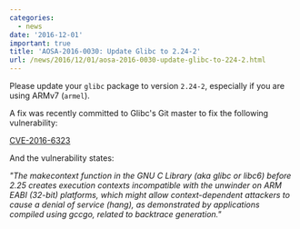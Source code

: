```yaml
---
categories:
  - news
date: '2016-12-01'
important: true
title: 'AOSA-2016-0030: Update Glibc to 2.24-2'
url: /news/2016/12/01/aosa-2016-0030-update-glibc-to-224-2.html
---
```



Please update your `glibc` package to version `2.24-2`, especially if you are using ARMv7 (`armel`).

A fix was recently committed to Glibc's Git master to fix the following vulnerability:

[CVE-2016-6323](https://cve.mitre.org/cgi-bin/cvename.cgi?name=CVE-2016-6323)

And the vulnerability states:

*"The makecontext function in the GNU C Library (aka glibc or libc6) before 2.25 creates execution contexts incompatible with the unwinder on ARM EABI (32-bit) platforms, which might allow context-dependent attackers to cause a denial of service (hang), as demonstrated by applications compiled using gccgo, related to backtrace generation."*